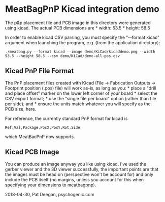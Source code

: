 # MeatBagPnP Kicad integration demo

The p&p placement file and PCB image in this directory were generated using kicad.
The actual PCB dimensions are
	* width: 53.5
	* height: 58.5

In order to enable kicad CSV parsing, you must specify the "--format kicad" argument when launching the program, e.g. (from the application directory):

    ./meatbag.py --format kicad --image demo/KiCad/kicaddemo.png --width 53.5 --height 58.5 --csv demo/KiCad/demo-all-pos.csv 


## Kicad PnP File Format

The PnP placement files created with Kicad (File -> Fabrication Outputs -> Footprint position (.pos) file) will work as-is, as long as you:
	* place a "drill and place offset" marker on the lower left corner of your board
	* select the CSV export format; 
	* use the "single file per board" option (rather than file per side); and
	* ensure the units match whatever you will specify as the PCB size, here.

For reference, the currently standard PnP format for kicad is

	Ref,Val,Package,PosX,PosY,Rot,Side

which MeatBadPnP now supports.

## Kicad PCB Image

You can produce an image anyway you like using kicad.  I've used the gerber viewer and the 3D viewer successfully, the important points are that the images must be head on (perspective won't be account for) and only include the PCB itself (no margins, unless you account for this when specifying your dimensions to meatbagpnp).


2018-04-30, Pat Deegan, psychogenic.com
